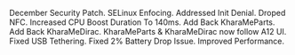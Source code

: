 December Security Patch.
SELinux Enfocing.
Addressed Init Denial.
Droped NFC.
Increased CPU Boost Duration To 140ms.
Add Back KharaMeParts.
Add Back KharaMeDirac.
KharaMeParts & KharaMeDirac now follow A12 UI.
Fixed USB Tethering.
Fixed 2% Battery Drop Issue.
Improved Performance.
